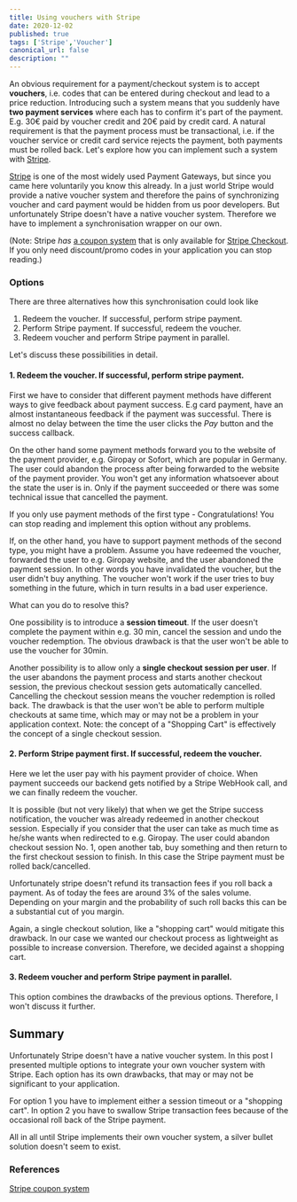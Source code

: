 ```yaml
---
title: Using vouchers with Stripe
date: 2020-12-02
published: true
tags: ['Stripe','Voucher']
canonical_url: false
description: ""
---
```


An obvious requirement for a payment/checkout system is to accept **vouchers**, i.e. codes that can be entered during checkout and lead to a price reduction. Introducing such a system means that you suddenly have **two payment services** where each has to confirm it's part of the payment. E.g. 30€ paid by voucher credit and 20€ paid by credit card. A natural requirement is that the payment process must be transactional, i.e. if the voucher service or credit card service rejects the payment, both payments must be rolled back. Let's explore how you can implement such a system with [Stripe](https://stripe.com).

[Stripe](https://stripe.com) is one of the most widely used Payment Gateways, but since you came here voluntarily you know this already. In a just world Stripe would provide a native voucher system and therefore the pains of synchronizing voucher and card payment would be hidden from us poor developers. But unfortunately Stripe doesn't have a native voucher system. Therefore we have to implement a synchronisation wrapper on our own.

(Note: Stripe *has* [a coupon system](https://stripe.com/docs/payments/checkout/discounts) that is only available for [Stripe Checkout](https://stripe.com/de/payments/checkout). If you only need discount/promo codes in your application you can stop reading.)

### Options

There are three alternatives how this synchronisation could look like

1. Redeem the voucher. If successful, perform stripe payment. 
2. Perform Stripe payment. If successful, redeem the voucher.
3. Redeem voucher and perform Stripe payment in parallel.

Let's discuss these possibilities in detail.

#### 1. Redeem the voucher. If successful, perform stripe payment. 

First we have to consider that different payment methods have different ways to give feedback about payment success. E.g card payment, have an almost instantaneous feedback if the payment was successful. There is almost no delay between the time the user clicks the *Pay* button and the success callback.

On the other hand some payment methods forward you to the website of the payment provider, e.g. Giropay or Sofort, which are popular in Germany. The user could abandon the process after being forwarded to the website of the payment provider. You won't get any information whatsoever about  the state the user is in. Only if the payment succeeded or there was some technical issue that cancelled the payment. 

If you only use payment methods of the first type - Congratulations! You can stop reading and implement this option without any problems.

If, on the other hand, you have to support payment methods of the second type, you might have a problem. Assume you have redeemed the voucher, forwarded the user to e.g. Giropay website, and the user abandoned the payment session. In other words you have invalidated the voucher, but the user didn't buy anything. The voucher won't work if the user tries to buy something in the future, which in turn results in a bad user experience. 

What can you do to resolve this?

One possibility is to introduce a **session timeout**. If the user doesn't complete the payment within e.g. 30 min, cancel the session and undo the voucher redemption. The obvious drawback is that the user won't be able to use the voucher for 30min.

Another possibility is to allow only a **single checkout session per user**. If the user abandons the payment process and starts another checkout session, the previous checkout session gets automatically cancelled. Cancelling the checkout session means the voucher redemption is rolled back. The drawback is that the user won't be able to perform multiple checkouts at same time, which may or may not be a problem in your application context. Note: the concept of a "Shopping Cart" is effectively the concept of a single checkout session.

#### 2. Perform Stripe payment first. If successful, redeem the voucher.

Here we let the user pay with his payment provider of choice. When payment succeeds our backend gets notified by a Stripe WebHook call, and we can finally redeem the voucher. 

It is possible (but not very likely) that when we get the Stripe success notification, the voucher was already redeemed in another checkout session. Especially if you consider that the user can take as much time as he/she wants when redirected to e.g. Giropay. The user could abandon checkout session No. 1, open another tab, buy something and then return to the first checkout session to finish. In this case the Stripe payment must be rolled back/cancelled.

Unfortunately stripe doesn't refund its transaction fees if you roll back a payment. As of today the fees are around 3% of the sales volume. Depending on your margin and the probability of such roll backs this can be a substantial cut of you margin.

Again, a single checkout solution, like a "shopping cart" would mitigate this drawback. In our case we wanted our checkout process as lightweight as possible to increase conversion. Therefore, we decided against a shopping cart.

#### 3. Redeem voucher and perform Stripe payment in parallel.

This option combines the drawbacks of the previous options. Therefore, I won't discuss it further.

## Summary

Unfortunately Stripe doesn't have a native voucher system. In this post I presented multiple options to integrate your own voucher system with Stripe. Each option has its own drawbacks, that may or may not be significant to your application. 

For option 1 you have to implement either a session timeout or a "shopping cart". In option 2 you have to swallow Stripe transaction fees because of the occasional roll back of the Stripe payment. 

All in all until Stripe implements their own voucher system, a silver bullet solution doesn't seem to exist.

### References

[Stripe coupon system](https://stripe.com/docs/payments/checkout/discounts)

<Disqus/>

